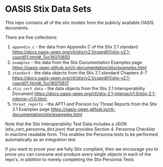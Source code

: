 # OASIS Stix Data Sets

This repo contains all of the stix models from the publicly available OASIS documents.

There are five collections:
1. ```appendix_c``` - the data from Appendix C of the Stix 2.1 standard https://docs.oasis-open.org/cti/stix/v2.1/csprd01/stix-v2.1-csprd01.html#_Toc16070850
2. ```examples``` - the data from the Stix Documentation Examples page https://oasis-open.github.io/cti-documentation/stix/examples.html
3. ```standard``` - the data objects from the Stix 2.1 standard Chapters 4-7 https://docs.oasis-open.org/cti/stix/v2.1/csprd01/stix-v2.1-csprd01.html#_Toc16070617
4. ```stix_cert_data``` - the data objects from the Stix 2.1 Interoperability Document https://docs.oasis-open.org/cti/stix-2.1-interop/v1.0/stix-2.1-interop-v1.0.html, 
5. ```threat_reports``` - the APT1 and Poinson Ivy Threat Reports from the Stix 2.1 Examples page https://oasis-open.github.io/cti-documentation/stix/examples.html


Note that the Stix Interoperability Test Data includes a JSON (stix_cert_personna_dict.json) that provides Section 4. Personna Checklist in machine readable form. This enables the Personna tests to be performed automatically as an integration test

If you want to prove your are fully Stix compliant, then we encourage you to prove you can consume and produce avery single objects in each of the repo's, in addition to merely completing the Stix Personna Tests